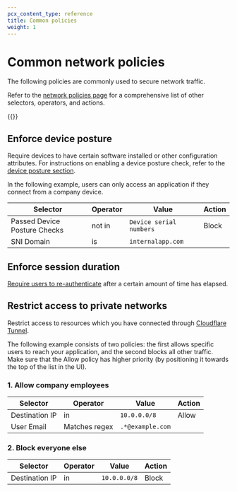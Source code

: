 ```yaml
---
pcx_content_type: reference
title: Common policies
weight: 1
---
```


# Common network policies

The following policies are commonly used to secure network traffic.

Refer to the [network policies page](/cloudflare-one/policies/filtering/network-policies/) for a comprehensive list of other selectors, operators, and actions.

{{<render file="gateway/_policies-optional.md">}}

## Enforce device posture

Require devices to have certain software installed or other configuration attributes. For instructions on enabling a device posture check, refer to the [device posture section](/cloudflare-one/identity/devices/).

In the following example, users can only access an application if they connect from a company device.

| Selector                     | Operator | Value                   | Action |
| ---------------------------- | -------- | ----------------------- | ------ |
| Passed Device Posture Checks | not in   | `Device serial numbers` | Block  |
| SNI Domain                   | is       | `internalapp.com`       |

## Enforce session duration

[Require users to re-authenticate](/cloudflare-one/policies/filtering/enforce-sessions/) after a certain amount of time has elapsed.

## Restrict access to private networks

Restrict access to resources which you have connected through [Cloudflare Tunnel](/cloudflare-one/connections/connect-apps/).

The following example consists of two policies: the first allows specific users to reach your application, and the second blocks all other traffic. Make sure that the Allow policy has higher priority (by positioning it towards the top of the list in the UI).

### 1. Allow company employees

| Selector       | Operator      | Value            | Action |
| -------------- | ------------- | ---------------- | ------ |
| Destination IP | in            | `10.0.0.0/8`     | Allow  |
| User Email     | Matches regex | `.*@example.com` |        |

### 2. Block everyone else

| Selector       | Operator | Value        | Action |
| -------------- | -------- | ------------ | ------ |
| Destination IP | in       | `10.0.0.0/8` | Block  |

